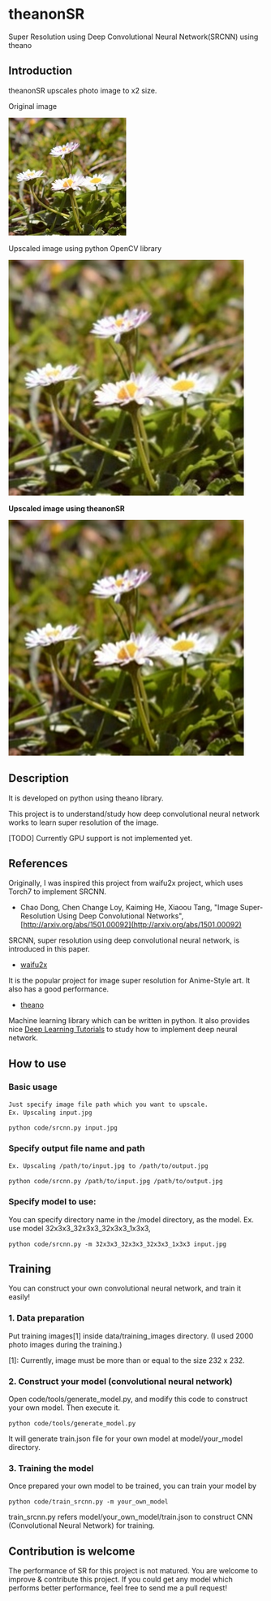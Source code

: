 # theanonSR
Super Resolution using Deep Convolutional Neural Network(SRCNN) using theano

## Introduction
theanonSR upscales photo image to x2 size.

Original image

![slide](https://raw.githubusercontent.com/corochann/theanonSR/master/assets/images/pexels-photo-87227-medium.jpg)

Upscaled image using python OpenCV library

![slide](https://raw.githubusercontent.com/corochann/theanonSR/master/assets/images/pexels-photo-87227-medium-conventional.jpg)

**Upscaled image using theanonSR**

![slide](https://raw.githubusercontent.com/corochann/theanonSR/master/assets/images/pexels-photo-87227-medium-theanonSR.jpg)


## Description

It is developed on python using theano library.

This project is to understand/study how deep convolutional neural network works
to learn super resolution of the image.

[TODO] Currently GPU support is not implemented yet.

## References
Originally, I was inspired this project from waifu2x project, which uses Torch7 to implement SRCNN.

 - Chao Dong, Chen Change Loy, Kaiming He, Xiaoou Tang, "Image Super-Resolution Using Deep Convolutional Networks",
 [http://arxiv.org/abs/1501.00092](http://arxiv.org/abs/1501.00092)

 SRCNN, super resolution using deep convolutional neural network, is introduced in this paper.

 - [waifu2x](https://github.com/nagadomi/waifu2x)

 It is the popular project for image super resolution for Anime-Style art.
 It also has a good performance.

 - [theano](http://deeplearning.net/software/theano/index.html)

 Machine learning library which can be written in python.
 It also provides nice
 [Deep Learning Tutorials](http://deeplearning.net/tutorial/) to study how to implement deep neural network.

## How to use

### Basic usage
    Just specify image file path which you want to upscale.
    Ex. Upscaling input.jpg
```
python code/srcnn.py input.jpg
```

### Specify output file name and path
    Ex. Upscaling /path/to/input.jpg to /path/to/output.jpg
```
python code/srcnn.py /path/to/input.jpg /path/to/output.jpg
```

### Specify model to use:
   You can specify directory name in the /model directory, as the model.
   Ex. use model 32x3x3_32x3x3_32x3x3_1x3x3,
```
python code/srcnn.py -m 32x3x3_32x3x3_32x3x3_1x3x3 input.jpg
```



## Training

You can construct your own convolutional neural network, and train it easily!

###  1. Data preparation
Put training images[1] inside data/training_images directory.
(I used 2000 photo images during the training.)

[1]: Currently, image must be more than or equal to the size 232 x 232.

###  2. Construct your model (convolutional neural network)
Open code/tools/generate_model.py, and modify this code to construct your own model.
Then execute it.
```
python code/tools/generate_model.py
```

It will generate train.json file for your own model at model/your_model directory.

###  3. Training the model
Once prepared your own model to be trained, you can train your model by
```
python code/train_srcnn.py -m your_own_model
```

train_srcnn.py refers model/your_own_model/train.json to construct CNN (Convolutional Neural Network)
for training.

## Contribution is welcome

The performance of SR for this project is not matured.
You are welcome to improve & contribute this project.
If you could get any model which performs better performance, feel free to send me a pull request!


